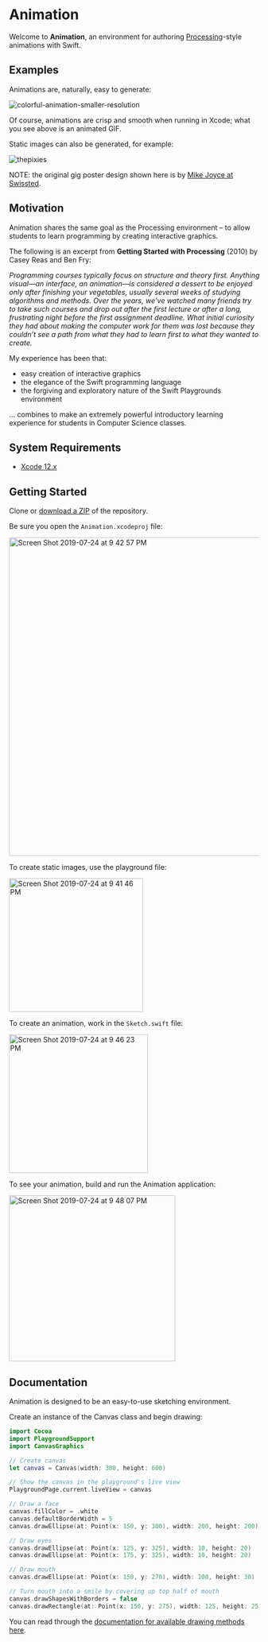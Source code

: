 # Animation

Welcome to **Animation**, an environment for authoring [Processing](https://processing.org)-style animations with Swift.

## Examples

Animations are, naturally, easy to generate:

![colorful-animation-smaller-resolution](https://user-images.githubusercontent.com/32135742/61841329-07a42b80-ae5a-11e9-84f5-b6a3a0a59acb.gif)

Of course, animations are crisp and smooth when running in Xcode; what you see above is an animated GIF.

Static images can also be generated, for example:

![thepixies](https://user-images.githubusercontent.com/32135742/61841552-c5c7b500-ae5a-11e9-8d21-e0bff2029493.png)

NOTE: the original gig poster design shown here is by [Mike Joyce at Swissted](https://www.swissted.com/pages/about-us).

## Motivation

Animation shares the same goal as the Processing environment – to allow students to learn programming by creating interactive graphics.

The following is an excerpt from **Getting Started with Processing** (2010) by Casey Reas and Ben Fry:

*Programming courses typically focus on structure and theory first. Anything visual—an interface, an animation—is considered a dessert to be enjoyed only after finishing your vegetables, usually several weeks of studying algorithms and methods. Over the years, we’ve watched many friends try to take such courses and drop out after the first lecture or after a long, frustrating night before the first assignment deadline. What initial curiosity they had about making the computer work for them was lost because they couldn’t see a path from what they had to learn first to what they wanted to create.*

My experience has been that:

* easy creation of interactive graphics
* the elegance of the Swift programming language
* the forgiving and exploratory nature of the Swift Playgrounds environment

... combines to make an extremely powerful introductory learning experience for students in Computer Science classes.

## System Requirements

* [Xcode 12.x](https://apps.apple.com/ca/app/xcode/id497799835?mt=12)

## Getting Started

Clone or [download a ZIP](https://github.com/lcs-rgordon/Animation/archive/master.zip) of the repository.

Be sure you open the `Animation.xcodeproj` file:

<img width="641" alt="Screen Shot 2019-07-24 at 9 42 57 PM" src="https://user-images.githubusercontent.com/32135742/61841955-1855a100-ae5c-11e9-89a3-30386bf8f864.png">

To create static images, use the playground file:

<img width="269" alt="Screen Shot 2019-07-24 at 9 41 46 PM" src="https://user-images.githubusercontent.com/32135742/61841886-e04e5e00-ae5b-11e9-83e1-eb3d85b664d9.png">

To create an animation, work in the `Sketch.swift` file:

<img width="279" alt="Screen Shot 2019-07-24 at 9 46 23 PM" src="https://user-images.githubusercontent.com/32135742/61842074-7edabf00-ae5c-11e9-96ad-63ff914bba1f.png">

To see your animation, build and run the Animation application:

<img width="334" alt="Screen Shot 2019-07-24 at 9 48 07 PM" src="https://user-images.githubusercontent.com/32135742/61842157-c9f4d200-ae5c-11e9-98e1-b66dcef76172.png">

## Documentation

Animation is designed to be an easy-to-use sketching environment.

Create an instance of the Canvas class and begin drawing:

```swift
import Cocoa
import PlaygroundSupport
import CanvasGraphics

// Create canvas
let canvas = Canvas(width: 300, height: 600)

// Show the canvas in the playground's live view
PlaygroundPage.current.liveView = canvas

// Draw a face
canvas.fillColor = .white
canvas.defaultBorderWidth = 5
canvas.drawEllipse(at: Point(x: 150, y: 300), width: 200, height: 200)

// Draw eyes
canvas.drawEllipse(at: Point(x: 125, y: 325), width: 10, height: 20)
canvas.drawEllipse(at: Point(x: 175, y: 325), width: 10, height: 20)

// Draw mouth
canvas.drawEllipse(at: Point(x: 150, y: 270), width: 100, height: 30)

// Turn mouth into a smile by covering up top half of mouth
canvas.drawShapesWithBorders = false
canvas.drawRectangle(at: Point(x: 150, y: 275), width: 125, height: 25, anchoredBy: .centre)
```

You can read through the [documentation for available drawing methods here](http://russellgordon.ca/CanvasGraphics/Documentation/Classes/Canvas.html).
